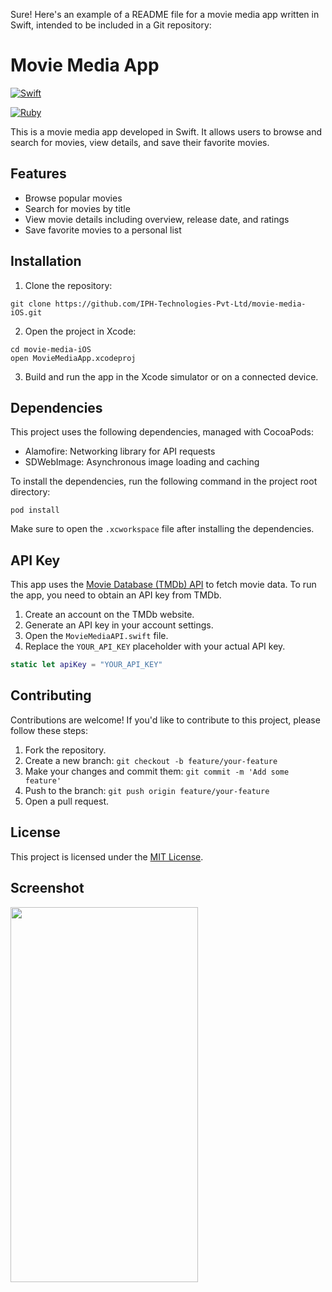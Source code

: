 Sure! Here's an example of a README file for a movie media app written in Swift, intended to be included in a Git repository:

# Movie Media App
[![Swift](https://img.shields.io/badge/swift-%2320232a.svg?style=for-the-badge&logo=swift&logoColor=%23F05138)](https://swift.org/)

[![Ruby](https://img.shields.io/badge/ruby-%2320232a.svg?style=for-the-badge&logo=ruby&logoColor=%23CC342D)](https://www.ruby-lang.org/)

This is a movie media app developed in Swift. It allows users to browse and search for movies, view details, and save their favorite movies.

## Features

- Browse popular movies
- Search for movies by title
- View movie details including overview, release date, and ratings
- Save favorite movies to a personal list


## Installation

1. Clone the repository:

```
git clone https://github.com/IPH-Technologies-Pvt-Ltd/movie-media-iOS.git
```

2. Open the project in Xcode:

```
cd movie-media-iOS
open MovieMediaApp.xcodeproj
```

3. Build and run the app in the Xcode simulator or on a connected device.

## Dependencies

This project uses the following dependencies, managed with CocoaPods:

- Alamofire: Networking library for API requests
- SDWebImage: Asynchronous image loading and caching

To install the dependencies, run the following command in the project root directory:

```
pod install
```

Make sure to open the `.xcworkspace` file after installing the dependencies.

## API Key

This app uses the [Movie Database (TMDb) API](https://www.themoviedb.org/documentation/api) to fetch movie data. To run the app, you need to obtain an API key from TMDb.

1. Create an account on the TMDb website.
2. Generate an API key in your account settings.
3. Open the `MovieMediaAPI.swift` file.
4. Replace the `YOUR_API_KEY` placeholder with your actual API key.

```swift
static let apiKey = "YOUR_API_KEY"
```

## Contributing

Contributions are welcome! If you'd like to contribute to this project, please follow these steps:

1. Fork the repository.
2. Create a new branch: `git checkout -b feature/your-feature`
3. Make your changes and commit them: `git commit -m 'Add some feature'`
4. Push to the branch: `git push origin feature/your-feature`
5. Open a pull request.

## License

This project is licensed under the [MIT License](LICENSE).

## Screenshot
<img src="https://github.com/IPH-Technologies-Pvt-Ltd/MovieMedia-App-iOS/assets/124572978/35261ab2-3848-42a2-99ae-eaaaaab90974" 
     width="300" 
     height="600"/>

